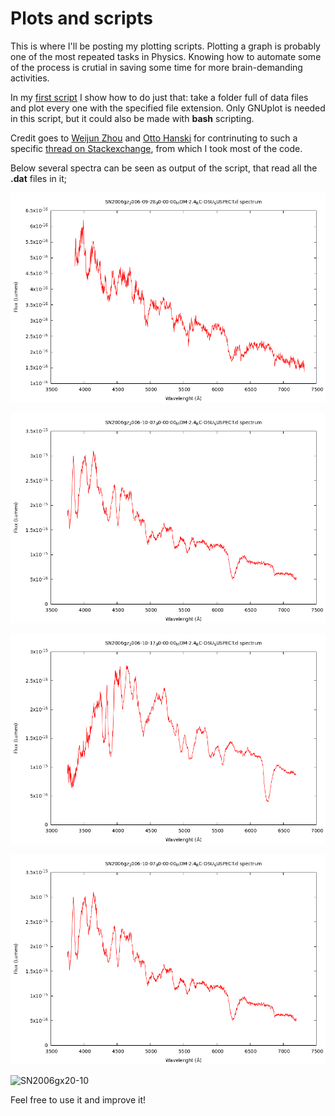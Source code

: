 # Plots and scripts

This is where I'll be posting my plotting scripts. Plotting a graph is probably one of the most repeated tasks in Physics. Knowing how to automate some of the process is crutial in saving some time for more brain-demanding activities.

In my [first script](FolderPlot2.p) I show how to do just that: take a folder full of data files and plot every one with the specified file extension. Only GNUplot is needed in this script, but it could also be made with **bash** scripting.

Credit goes to [Weijun Zhou](https://unix.stackexchange.com/users/259023/weijun-zhou) and [Otto Hanski](https://unix.stackexchange.com/users/356551/otto-hanski) for contrinuting to such a specific [thread on Stackexchange](https://unix.stackexchange.com/questions/515924/plotting-all-files-from-a-directory-in-gnuplot), from which I took most of the code.

Below several spectra can be seen as output of the script, that read all the **.dat** files in it;

![SN2006gx28-09](SN2006gz_2006-09-28_00-00-00_MDM-2.4_BC-OSU_SUSPECT.d.png "Spectra")

![SN2006gx7-10](SN2006gz_2006-10-07_00-00-00_MDM-2.4_BC-OSU_SUSPECT.d.png "Spectra")

![SN2006gx17-10](SN2006gz_2006-10-17_00-00-00_MDM-2.4_BC-OSU_SUSPECT.d.png "Spectra")

![SN2006gx7-10](SN2006gz_2006-10-07_00-00-00_MDM-2.4_BC-OSU_SUSPECT.d.png "Spectra")

![SN2006gx20-10](SN2006gz_2006-20-07_00-00-00_MDM-2.4_BC-OSU_SUSPECT.d.png "Spectra")


Feel free to use it and improve it!
